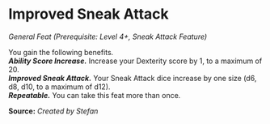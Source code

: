 # Improved Sneak Attack
*General Feat (Prerequisite: Level 4+, Sneak Attack Feature)*

You gain the following benefits.  
***Ability Score Increase.*** Increase your Dexterity score by 1, to a maximum of 20.  
***Improved Sneak Attack.*** Your Sneak Attack dice increase by one size (d6, d8, d10, to a maximum of d12).  
***Repeatable.*** You can take this feat more than once.



**Source:** *Created by Stefan*